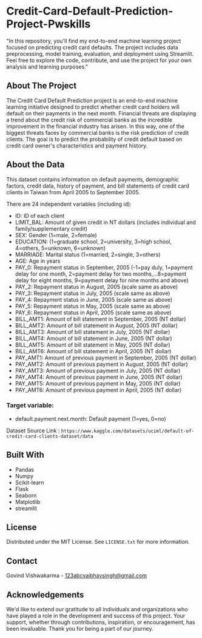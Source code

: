 # Credit-Card-Default-Prediction-Project-Pwskills
"In this repository, you'll find my end-to-end machine learning project focused on predicting credit card defaults. The project includes data preprocessing, model training, evaluation, and deployment using Streamlit. Feel free to explore the code, contribute, and use the project for your own analysis and learning purposes."

## About The Project

The Credit Card Default Prediction project is an end-to-end machine learning initiative designed to predict whether credit card holders will default on their payments in the next month. Financial threats are displaying a trend about the credit risk of commercial banks as the incredible improvement in the financial industry has arisen. In this way, one of the  biggest threats faces by commercial banks is the risk prediction of credit clients. The goal is to predict the probability of credit default based on credit card owner's characteristics and payment history.

## About the Data

This dataset contains information on default payments, demographic factors, credit data, history of payment, and bill statements of credit card clients in Taiwan from April 2005 to September 2005.

There are 24 independent variables (including id):

 - ID: ID of each client
 - LIMIT_BAL: Amount of given credit in NT dollars (includes individual and family/supplementary credit)
 - SEX: Gender (1=male, 2=female)
 - EDUCATION: (1=graduate school, 2=university, 3=high school, 4=others, 5=unknown, 6=unknown)
 - MARRIAGE: Marital status (1=married, 2=single, 3=others)
 - AGE: Age in years
 - PAY_0: Repayment status in September, 2005 (-1=pay duly, 1=payment delay for one month, 2=payment delay for two months,...8=payment delay for eight months, 9=payment delay for nine months and above)
 - PAY_2: Repayment status in August, 2005 (scale same as above)
 - PAY_3: Repayment status in July, 2005 (scale same as above)
 - PAY_4: Repayment status in June, 2005 (scale same as above)
 - PAY_5: Repayment status in May, 2005 (scale same as above)
 - PAY_6: Repayment status in April, 2005 (scale same as above)
 - BILL_AMT1: Amount of bill statement in September, 2005 (NT dollar)
 - BILL_AMT2: Amount of bill statement in August, 2005 (NT dollar)
 - BILL_AMT3: Amount of bill statement in July, 2005 (NT dollar)
 - BILL_AMT4: Amount of bill statement in June, 2005 (NT dollar)
 - BILL_AMT5: Amount of bill statement in May, 2005 (NT dollar)
 - BILL_AMT6: Amount of bill statement in April, 2005 (NT dollar)
 - PAY_AMT1: Amount of previous payment in September, 2005 (NT dollar)
 - PAY_AMT2: Amount of previous payment in August, 2005 (NT dollar)
 - PAY_AMT3: Amount of previous payment in July, 2005 (NT dollar)
 - PAY_AMT4: Amount of previous payment in June, 2005 (NT dollar)
 - PAY_AMT5: Amount of previous payment in May, 2005 (NT dollar)
 - PAY_AMT6: Amount of previous payment in April, 2005 (NT dollar)

### Target variable: 
- default.payment.next.month: Default payment (1=yes, 0=no)
  

Dataset Source Link : ```https://www.kaggle.com/datasets/uciml/default-of-credit-card-clients-dataset/data```

## Built With

 - Pandas
 - Numpy
 - Scikit-learn
 - Flask
 - Seaborn
 - Matplotlib
 - streamlit

## License

Distributed under the MIT License. See `LICENSE.txt` for more information.


## Contact

Govind Vishwakarma - 123abcvaibhavsingh@gmail.com


## Acknowledgements

We'd like to extend our gratitude to all individuals and organizations who have played a role in the development and success of this project. Your support, whether through contributions, inspiration, or encouragement, has been invaluable. Thank you for being a part of our journey.
